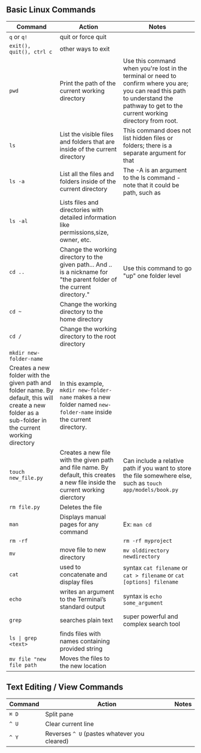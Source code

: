 ## Basic Linux Commands

Command | Action | Notes
--- | --- | ---
`q` or `q!` | quit or force quit |
`exit(), quit(), ctrl c` | other ways to exit |
`pwd` | Print the path of the current working directory | Use this command when you're lost in the terminal or need to confirm where you are; you can read this path to understand the pathway to get to the current working directory from root.
`ls` |	List the visible files and folders that are inside of the current directory	| This command does not list hidden files or folders; there is a separate argument for that
`ls -a` | List all the files and folders inside of the current directory | The -A is an argument to the ls command - note that it could be path, such as 
`ls -al` | Lists files and directories with detailed information like permissions,size, owner, etc.
`cd ..` | Change the working directory to the given path... And .. is a nickname for "the parent folder of the current directory." | Use this command to go "up" one folder level
`cd ~` | Change the working directory to the home directory |
`cd /` | Change the working directory to the root directory | 
`mkdir new-folder-name` |
Creates a new folder with the given path and folder name. By default, this will create a new folder as a sub-folder in the current working directory |	In this example, `mkdir new-folder-name` makes a new folder named `new-folder-name` inside the current directory.
`touch new_file.py`	| Creates a new file with the given path and file name. By default, this creates a new file inside the current working dierctory | Can include a relative path if you want to store the file somewhere else, such as `touch app/models/book.py`
`rm file.py`	| Deletes the file |
`man` | Displays manual pages for any command | Ex: `man cd`
`rm -rf` | | `rm -rf myproject`
`mv` | move file to new directory | `mv olddirectory newdirectory`
`cat` | used to concatenate and display files | syntax `cat filename` or `cat > filename` or `cat [options] filename`
`echo` | writes an argument to the Terminal’s standard output| syntax is `echo some_argument`
`grep` | searches plain text | super powerful and complex search tool
`ls \| grep <text>` | finds files with names containing provided string
`mv file "new file path` | 	Moves the files to the new location

## Text Editing / View Commands
Command | Action | Notes
--- | --- | ---
`⌘ D` | Split pane
`^ U` | Clear current line
`^ Y` | Reverses `^ U` (pastes whatever you cleared) 

